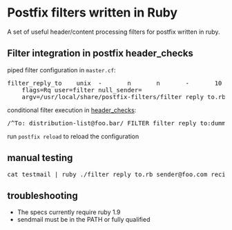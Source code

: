 # Postfix filters written in Ruby

A set of useful header/content processing filters for
postfix written in ruby.

## Filter integration in postfix header_checks

piped filter configuration in `master.cf`:

<pre>
filter_reply_to    unix  -       n       n       -       10      pipe
    flags=Rq user=filter null_sender=
    argv=/usr/local/share/postfix-filters/filter_reply_to.rb ${sender} ${recipient}
</pre>


conditional filter execution in [header_checks](http://www.postfix.org/header_checks.5.html):

<pre>
/^To: distribution-list@foo.bar/ FILTER filter_reply_to:dummy
</pre>


run `postfix reload` to reload the configuration


## manual testing

<pre>
cat testmail | ruby ./filter_reply_to.rb sender@foo.com recipient@foo.com
</pre>


## troubleshooting

- The specs currently require ruby 1.9
- sendmail must be in the PATH or fully qualified
